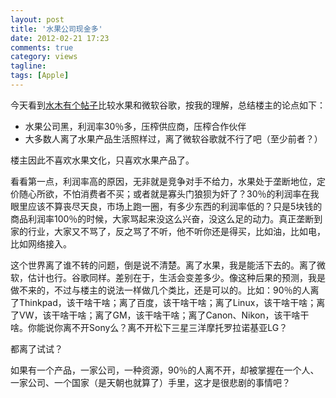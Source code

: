 ```yaml
---
layout: post
title: '水果公司现金多'
date: 2012-02-21 17:23
comments: true
category: views
tagline:
tags: [Apple]
---
```


今天看到[水木有个帖子](http://www.newsmth.net/bbstcon.php?board=ITExpress&gid=1192075)比较水果和微软谷歌，按我的理解，总结楼主的论点如下：

  * 水果公司黑，利润率30％多，压榨供应商，压榨合作伙伴
  * 大多数人离了水果产品生活照样过，离了微软谷歌就不行了吧（至少前者？）

楼主因此不喜欢水果文化，只喜欢水果产品了。

看看第一点，利润率高的原因，无非就是竞争对手不给力，水果处于垄断地位，定价随心所欲，不怕消费者不买；或者就是寡头门狼狈为奸了？30％的利润率在我眼里应该不算丧尽天良，市场上跑一圈，有多少东西的利润率低的？只是5块钱的商品利润率100％的时候，大家骂起来没这么兴奋，没这么足的动力。真正垄断到家的行业，大家又不骂了，反之骂了不听，他不听你还是得买，比如油，比如电，比如网络接入。

这个世界离了谁不转的问题，倒是说不清楚。离了水果，我是能活下去的。离了微软，估计也行。谷歌同样。差别在于，生活会变差多少。像这种后果的预测，我是做不来的，不过与楼主的说法一样做几个类比，还是可以的。比如：90％的人离了Thinkpad，该干啥干啥；离了百度，该干啥干啥；离了Linux，该干啥干啥；离了VW，该干啥干啥；离了GM，该干啥干啥；离了Canon、Nikon，该干啥干啥。你能说你离不开Sony么？离不开松下三星三洋摩托罗拉诺基亚LG？

都离了试试？

如果有一个产品，一家公司，一种资源，90％的人离不开，却被掌握在一个人、一家公司、一个国家（是天朝也就算了）手里，这才是很悲剧的事情吧？
